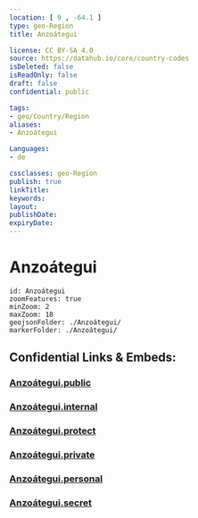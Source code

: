 ```yaml
---
location: [ 9 , -64.1 ] 
type: geo-Region
title: Anzoátegui

license: CC BY-SA 4.0
source: https://datahub.io/core/country-codes
isDeleted: false
isReadOnly: false
draft: false
confidential: public

tags:
- geo/Country/Region
aliases:
- Anzoátegui

Languages:
- de

cssclasses: geo-Region
publish: true
linkTitle: 
keywords: 
layout: 
publishDate: 
expiryDate: 
---
```


# Anzoátegui

```leaflet
id: Anzoátegui
zoomFeatures: true 
minZoom: 2 
maxZoom: 18
geojsonFolder: ./Anzoátegui/
markerFolder: ./Anzoátegui/
```


## Confidential Links & Embeds: 

### [Anzoátegui.public](/_public/\Earth\Continent\America~South\Venezuela\States~VenezuelaAnzoátegui.public.md) 

### [Anzoátegui.internal](/_internal/\Earth\Continent\America~South\Venezuela\States~VenezuelaAnzoátegui.internal.md) 

### [Anzoátegui.protect](/_protect/\Earth\Continent\America~South\Venezuela\States~VenezuelaAnzoátegui.protect.md) 

### [Anzoátegui.private](/_private/\Earth\Continent\America~South\Venezuela\States~VenezuelaAnzoátegui.private.md) 

### [Anzoátegui.personal](/_personal/\Earth\Continent\America~South\Venezuela\States~VenezuelaAnzoátegui.personal.md) 

### [Anzoátegui.secret](/_secret/\Earth\Continent\America~South\Venezuela\States~VenezuelaAnzoátegui.secret.md)

